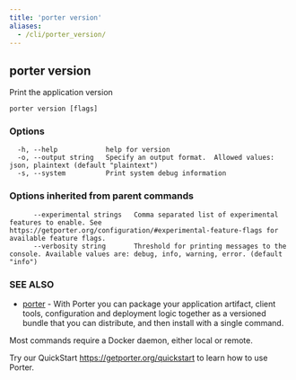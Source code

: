 ```yaml
---
title: 'porter version'
aliases:
  - /cli/porter_version/
---
```


## porter version

Print the application version

```
porter version [flags]
```

### Options

```
  -h, --help            help for version
  -o, --output string   Specify an output format.  Allowed values: json, plaintext (default "plaintext")
  -s, --system          Print system debug information
```

### Options inherited from parent commands

```
      --experimental strings   Comma separated list of experimental features to enable. See https://getporter.org/configuration/#experimental-feature-flags for available feature flags.
      --verbosity string       Threshold for printing messages to the console. Available values are: debug, info, warning, error. (default "info")
```

### SEE ALSO

* [porter](/cli/porter/)	 - With Porter you can package your application artifact, client tools, configuration and deployment logic together as a versioned bundle that you can distribute, and then install with a single command.

Most commands require a Docker daemon, either local or remote.

Try our QuickStart https://getporter.org/quickstart to learn how to use Porter.


